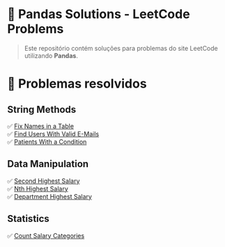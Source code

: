 # 🐼 Pandas Solutions - LeetCode Problems

> Este repositório contém soluções para problemas do site LeetCode utilizando **Pandas**.

# :pencil: Problemas resolvidos

## String Methods
:white_check_mark: [Fix Names in a Table](https://github.com/valsoares/Leetcode/blob/main/pandas-problems/1667.ipynb)\
:white_check_mark: [Find Users With Valid E-Mails](https://github.com/valsoares/Leetcode/blob/main/pandas-problems/1517.ipynb)\
:white_check_mark: [Patients With a Condition](https://github.com/valsoares/Leetcode/blob/main/pandas-problems/1527.ipynb)

## Data Manipulation
:white_check_mark: [Second Highest Salary](https://github.com/valsoares/Leetcode/blob/main/pandas-problems/176.ipynb)\
:white_check_mark: [Nth Highest Salary](https://github.com/valsoares/Leetcode/blob/main/pandas-problems/177.ipynb)\
:white_check_mark: [Department Highest Salary](https://github.com/valsoares/Leetcode/blob/main/pandas-problems/184.ipynb)

## Statistics
:white_check_mark: [Count Salary Categories](https://github.com/valsoares/Leetcode/blob/main/pandas-problems/1907.ipynb)

